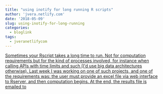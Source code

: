```yaml
---
title: "using inotify for long running R scripts"
author: 'jvera.netlify.com'
date: '2018-05-09'
slug: using-inotify-for-long-running
categories:
  - bloglink
tags:
  - jveranetlifycom
---
```


[Sometimes your Rscript takes a long time to run. Not for computation requirements but for the kind of processes involved, for instance when calling APIs with time limits and such (I'd use big data architectures otherwise). Last week I was working on one of such projects, and one of the requirements was: the user must provide an excel file via web interface to Rserver, and then computation begins. At the end, the results file is emailed to<i class="fas fa-external-link-alt"></i>](http://jvera.netlify.com/post/2018/05/09/using-inotify-for-long-running-r-scripts/)


